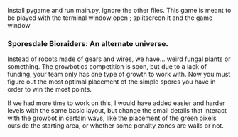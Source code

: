 
  Install pygame and run main.py, ignore the other files.
  This game is meant to be played with the terminal window open ; splitscreen it and the game window
<h3>Sporesdale Bioraiders: An alternate universe.</h3>Instead of robots made of gears and wires, we have... weird fungal plants or something. The growbotics competition is soon, but due to a lack of funding,
your team only has one type of growth to work with. Now you must figure out the most optimal placement of the simple spores you have in order to win the most points.


If we had more time to work on this, I would have added easier and harder levels with the same basic layout, but change the small details that interact with the growbot in certain ways, like the placement of the green pixels outside the starting area, or whether some penalty zones are walls or not. 
